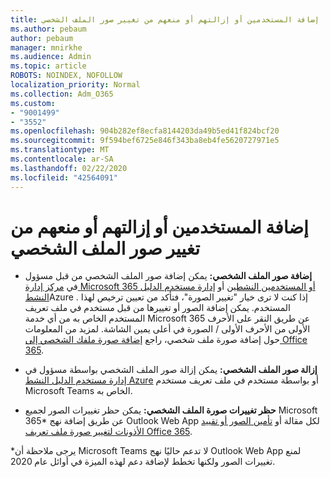 ```yaml
---
title: إضافة المستخدمين أو إزالتهم أو منعهم من تغيير صور الملف الشخصي
ms.author: pebaum
author: pebaum
manager: mnirkhe
ms.audience: Admin
ms.topic: article
ROBOTS: NOINDEX, NOFOLLOW
localization_priority: Normal
ms.collection: Adm_O365
ms.custom:
- "9001499"
- "3552"
ms.openlocfilehash: 904b282ef8ecfa8144203da49b5ed41f824bcf20
ms.sourcegitcommit: 9f594bef6725e846f343ba8eb4fe5620727971e5
ms.translationtype: MT
ms.contentlocale: ar-SA
ms.lasthandoff: 02/22/2020
ms.locfileid: "42564091"
---
```

# <a name="add-remove-or-prevent-users-from-changing-profile-photos"></a>إضافة المستخدمين أو إزالتهم أو منعهم من تغيير صور الملف الشخصي

- **إضافة صور الملف الشخصي:** يمكن إضافة صور الملف الشخصي من قبل مسؤول في [مركز إدارة Microsoft 365 أو المستخدمين النشطين](https://admin.microsoft.com/Adminportal/Home?source=applauncher#/users) أو [إدارة مستخدم الدليل النشط](https://portal.azure.com/#blade/Microsoft_AAD_IAM/UsersManagementMenuBlade/AllUsers)Azure .  إذا كنت لا ترى خيار "تغيير الصورة"، فتأكد من تعيين ترخيص لهذا المستخدم. يمكن إضافة الصور أو تغييرها من قبل مستخدم في ملف تعريف المستخدم الخاص به من أي خدمة Microsoft 365 عن طريق النقر على الأحرف الأولى من الأحرف الأولى / الصورة في أعلى يمين الشاشة. لمزيد من المعلومات حول إضافة صورة ملف شخصي، راجع [إضافة صورة ملفك الشخصي إلى Office 365](https://support.office.com/article/add-your-profile-photo-to-office-365-2eaf93fd-b3f1-43b9-9cdc-bdcd548435b7).

- **إزالة صور الملف الشخصي:** يمكن إزالة صور الملف الشخصي بواسطة مسؤول في [إدارة مستخدم الدليل النشط Azure](https://portal.azure.com/#blade/Microsoft_AAD_IAM/UsersManagementMenuBlade/AllUsers) أو بواسطة مستخدم في ملف تعريف مستخدم Microsoft Teams الخاص به.

- **حظر تغييرات صورة الملف الشخصي:** يمكن حظر تغييرات الصور لجميع Microsoft 365* عن طريق إضافة نهج Outlook Web App لكل مقالة أو [تأمين الصور أو تقييد الأذونات لتغيير صورة ملف تعريف Office 365](https://answers.microsoft.com/en-us/msoffice/forum/msoffice_o365admin-mso_manage/locking-photos-or-restricting-permissions-to/1d19ae4f-de5d-4c3d-a0ad-4b8b8ac32e3d).

*يرجى ملاحظة أن Microsoft Teams لا تدعم حاليًا نهج Outlook Web App لمنع تغييرات الصور ولكنها تخطط لإضافة دعم لهذه الميزة في أوائل عام 2020.
